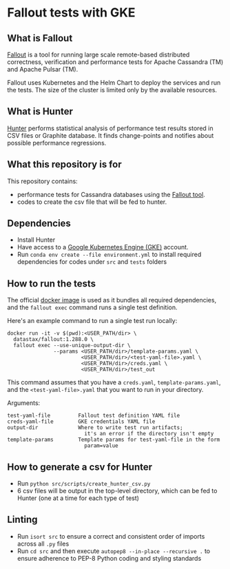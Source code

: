 # Fallout tests with GKE


## What is Fallout
[Fallout](https://github.com/datastax/fallout) is a tool for running large scale remote-based distributed correctness, verification and performance tests for Apache Cassandra (TM) and Apache Pulsar (TM).

Fallout uses Kubernetes and the Helm Chart to deploy the services and run the tests. The size of the cluster is limited only by the available resources.

## What is Hunter
[Hunter](https://github.com/datastax-labs/hunter) performs statistical analysis of performance test results stored in CSV files or Graphite database. 
It finds change-points and notifies about possible performance regressions.

## What this repository is for
This repository contains:
- performance tests for Cassandra 
databases using the [Fallout tool](https://github.com/datastax/fallout).
- codes to create the csv file that will be fed to hunter.

## Dependencies
- Install Hunter
- Have access to a [Google Kubernetes Engine (GKE)](https://cloud.google.com/kubernetes-engine) account.
- Run `conda env create --file environment.yml` to install required dependencies for codes under `src` and `tests` folders

## How to run the tests
The official [docker image](https://hub.docker.com/r/datastax/fallout) is used as it bundles all required dependencies, and the `fallout exec` command runs a single test definition.

Here's an example command to run a single test run locally:

```
docker run -it -v $(pwd):<USER_PATH/dir> \
  datastax/fallout:1.288.0 \
  fallout exec --use-unique-output-dir \
               --params <USER_PATH/dir>/template-params.yaml \
                        <USER_PATH/dir>/<test-yaml-file>.yaml \
                        <USER_PATH/dir>/creds.yaml \
                        <USER_PATH/dir>/test_out
```
This command assumes that you have a `creds.yaml`, `template-params.yaml`, and the `<test-yaml-file>.yaml` that you want to run in your directory.


Arguments:
```
test-yaml-file         Fallout test definition YAML file
creds-yaml-file        GKE credentials YAML file
output-dir             Where to write test run artifacts; 
                         it's an error if the directory isn't empty
template-params        Template params for test-yaml-file in the form
                         param=value
```

## How to generate a csv for Hunter
- Run `python src/scripts/create_hunter_csv.py`
- 6 csv files will be output in the top-level directory, which can be fed to Hunter (one at a time for each type of test)

## Linting
- Run `isort src` to ensure a correct and consistent order of imports across all `.py` files
- Run `cd src` and then execute `autopep8 --in-place --recursive .` to ensure adherence to PEP-8 Python coding and styling standards
